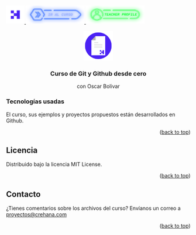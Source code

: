 <div id="top">
  <a href="https://www.crehana.com">
    <img src="images/logo.png" alt="Logo" width="50" height="50">
  </a>
  <a href="https://www.crehana.com/clases/v2/12536/detalle/">
    <img src="images/curso.png" alt="Logo" width="160" height="50">
  </a>
  <a href="https://www.linkedin.com/in/nicolas-aranguren-t/">
    <img src="images/teacher.png" alt="Logo" width="160" height="50">
  </a>
</div>

<!-- PROJECT LOGO -->
<br />
<div align="center">
  <a href="https://github.com/crehana-studentxp/html-introduccion">
    <img src="images/project.png" alt="Logo" width="80" height="80">
  </a>

  <h3 align="center">Curso de Git y Github desde cero</h3>
  <p align="center">con Oscar Bolivar</h3> 
</div>


### Tecnologías usadas

El curso, sus ejemplos y proyectos propuestos están desarrollados en Github.

<p align="right">(<a href="#top">back to top</a>)</p>

<!-- LICENSE -->
## Licencia

Distribuido bajo la licencia MIT License. 

<p align="right">(<a href="#top">back to top</a>)</p>

<!-- CONTACT -->
## Contacto

¿Tienes comentarios sobre los archivos del curso? Envíanos un correo a proyectos@crehana.com

<p align="right">(<a href="#top">back to top</a>)</p>
